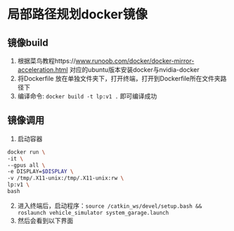 # 局部路径规划docker镜像

## 镜像build
1. 根据菜鸟教程https://www.runoob.com/docker/docker-mirror-acceleration.html 对应的ubuntu版本安装docker与nvidia-docker
2. 将Dockerfile 放在单独文件夹下，打开终端，打开到Dockerfile所在文件夹路径下
3. 编译命令: `docker build -t lp:v1 .` 即可编译成功

## 镜像调用
1. 启动容器
```bash
docker run \
-it \
--gpus all \
-e DISPLAY=$DISPLAY \
-v /tmp/.X11-unix:/tmp/.X11-unix:rw \
lp:v1 \
bash
```
2. 进入终端后，启动程序：`source /catkin_ws/devel/setup.bash &&  roslaunch vehicle_simulator system_garage.launch`
3. 然后会看到以下界面